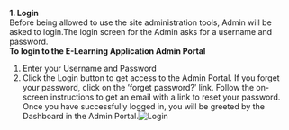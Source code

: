 <b>1. Login</b><br>
Before being allowed to use the site administration tools, Admin will be asked to login.The login screen for the Admin asks for a username and password.<br><b>To login to the E-Learning Application Admin Portal</b><br>
1. Enter your Username and Password<br>
2. Click the Login button to get access to the Admin Portal. If you forget your password, click on the ’forget password?’ link. Follow the on-screen instructions to get an email with a link to reset your password.
Once you have successfully logged in, you will be greeted by the Dashboard in the Admin Portal.![Login](https://drive.google.com/uc?export=view&id=1m5arrcfDK_HrjoidsxAr2VBaTLaF70yM)

